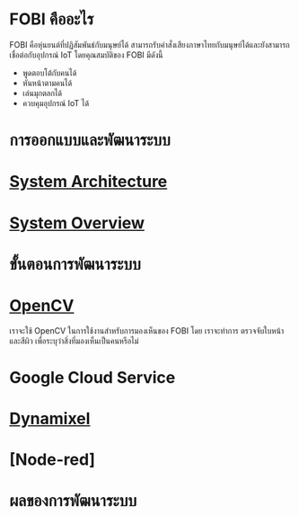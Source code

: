 # FOBI คืออะไร
 FOBI คือหุ่นยนต์ที่ปฏิสัมพันธ์กับมนุษย์ได้ สามารถรับคำสั่งเสียงภาษาไทยกับมนุษย์ได้และยังสามารถเชื่อต่อกับอุปกรณ์ IoT โดยคุณสมบัติของ FOBI มีดังนี้  
 - พูดตอบโต้กับคนได้
 - หันหน้าตามคนได้
 - เล่นมุกตลกได้
 - ควบคุมอุปกรณ์ IoT ได้
 # การออกแบบและพัฒนาระบบ
 # [System Architecture](https://github.com/5A681/Blog_-/blob/main/Architechture.md)
 
 # [System Overview](https://github.com/5A681/Blog_-/blob/main/SystemOverview.md)
 
 # ขั้นตอนการพัฒนาระบบ
 # [OpenCV](https://github.com/5A681/Blog_-/blob/main/OpenCV.md)  
   เราจะใช้ OpenCV ในการใช้งานสำหรับการมองเห็นของ FOBI โดย เราจะทำการ ตรวจจับใบหน้าและสีผิว เพื่อระบุว่าสิ่งที่มองเห็นเป็นคนหรือไม่
 # Google Cloud Service  
 # [Dynamixel](https://github.com/5A681/Blog_-/blob/main/Dynamixel.md)  
 # [Node-red]
 
   # ผลของการพัฒนาระบบ
   
     
